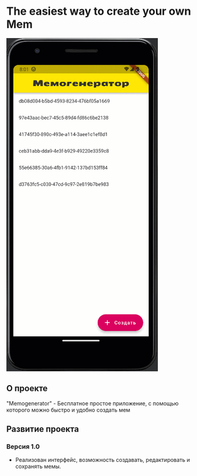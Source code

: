# The easiest way to create your own Mem

<img src="https://github.com/RNOVOSELOV/flutter_memogenerator/blob/main/resources/memogenerator.gif"/>

## О проекте

"Memogenerator" - Бесплатное простое приложение, с помощью которого можно быстро и удобно создать мем

## Развитие проекта

### Версия 1.0

- Реализован интерфейс, возможность создавать, редактировать и сохранять мемы.

